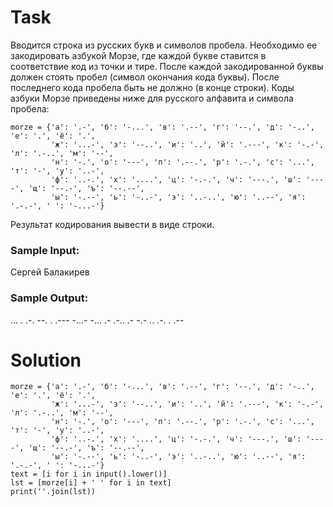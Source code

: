 # Task

Вводится строка из русских букв и символов пробела. Необходимо ее закодировать азбукой Морзе, где каждой букве ставится в соответствие код из точки и тире. После каждой закодированной буквы должен стоять пробел (символ окончания кода буквы). После последнего кода пробела быть не должно (в конце строки). Коды азбуки Морзе приведены ниже для русского алфавита и символа пробела:
```
morze = {'а': '.-', 'б': '-...', 'в': '.--', 'г': '--.', 'д': '-..', 'е': '.', 'ё': '.',
         'ж': '...-', 'з': '--..', 'и': '..', 'й': '.---', 'к': '-.-', 'л': '.-..', 'м': '--',
         'н': '-.', 'о': '---', 'п': '.--.', 'р': '.-.', 'с': '...', 'т': '-', 'у': '..-',
         'ф': '..-.', 'х': '....', 'ц': '-.-.', 'ч': '---.', 'ш': '----', 'щ': '--.-', 'ъ': '--.--',
         'ы': '-.--', 'ь': '-..-', 'э': '..-..', 'ю': '..--', 'я': '.-.-', ' ': '-...-'}
```
Результат кодирования вывести в виде строки.

### Sample Input:

Сергей Балакирев

### Sample Output:

... . .-. --. . .--- -...- -... .- .-.. .- -.- .. .-. . .--

# Solution
```
morze = {'а': '.-', 'б': '-...', 'в': '.--', 'г': '--.', 'д': '-..', 'е': '.', 'ё': '.',
         'ж': '...-', 'з': '--..', 'и': '..', 'й': '.---', 'к': '-.-', 'л': '.-..', 'м': '--',
         'н': '-.', 'о': '---', 'п': '.--.', 'р': '.-.', 'с': '...', 'т': '-', 'у': '..-',
         'ф': '..-.', 'х': '....', 'ц': '-.-.', 'ч': '---.', 'ш': '----', 'щ': '--.-', 'ъ': '--.--',
         'ы': '-.--', 'ь': '-..-', 'э': '..-..', 'ю': '..--', 'я': '.-.-', ' ': '-...-'}
text = [i for i in input().lower()]
lst = [morze[i] + ' ' for i in text]
print(''.join(lst)) 
```
